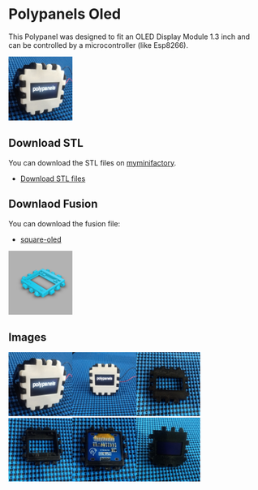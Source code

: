 # Polypanels Oled

This Polypanel was designed to fit an OLED Display Module 1.3 inch and can be controlled by a microcontroller (like Esp8266).

<img src="img/p1.jpg" alt="p1" width="25%">

## Download STL

You can download the STL files on [myminifactory][0]. 

* [Download STL files][1]

## Downlaod Fusion

You can download the fusion file:

* [square-oled][2]

<img src="img/p0.jpg" alt="p0" width="25%">

## Images

<img src="img/p1.jpg" alt="p1" width="25%"><img src="img/p2.jpg" alt="p2" width="25%"><img src="img/p3.jpg" alt="p3" width="25%">
<img src="img/p5.jpg" alt="p5" width="25%"><img src="img/p6.jpg" alt="p6" width="25%"><img src="img/p7.jpg" alt="p7" width="25%">



[0]: https://www.myminifactory.com/users/ricaun
[1]: https://www.myminifactory.com/object/3d-print-polypanels-oled-92256
[2]: https://a360.co/2PzlYJL
